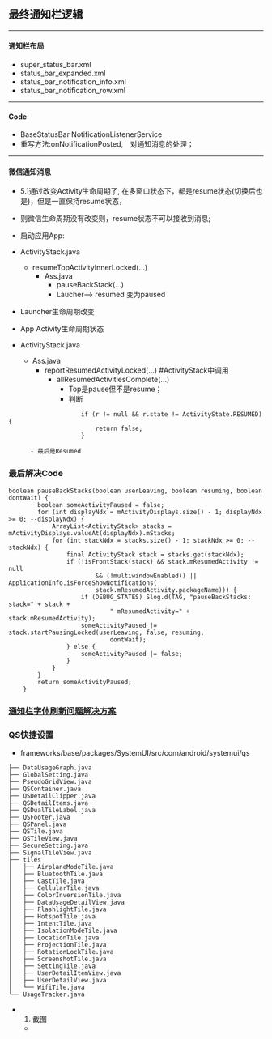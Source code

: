 ## 最终通知栏逻辑
***
#### 通知栏布局
  - super_status_bar.xml
  - status_bar_expanded.xml
  - status_bar_notification_info.xml
  - status_bar_notification_row.xml
***
#### Code 
  - BaseStatusBar NotificationListenerService
  - 重写方法:onNotificationPosted,　对通知消息的处理；
***
#### 微信通知消息
  - 5.1通过改变Activity生命周期了, 在多窗口状态下，都是resume状态(切换后也是)，但是一直保持resume状态，
  - 则微信生命周期没有改变则，resume状态不可以接收到消息;
  - 启动应用App:
  - ActivityStack.java
    - resumeTopActivityInnerLocked(...)
      - Ass.java
        - pauseBackStack(...)
        - Laucher--> resumed 变为paused
  - Launcher生命周期改变
  
  - App Activity生命周期状态
  - ActivityStack.java
    - Ass.java
      - reportResumedActivityLocked(...)   #ActivityStack中调用
        - allResumedActivitiesComplete(...)
          - Top是pause但不是resume；
          - 判断
```
                    if (r != null && r.state != ActivityState.RESUMED) {
                        return false;
                    }
```
          - 最后是Resumed

### 最后解决Code
```
boolean pauseBackStacks(boolean userLeaving, boolean resuming, boolean dontWait) {
        boolean someActivityPaused = false;
        for (int displayNdx = mActivityDisplays.size() - 1; displayNdx >= 0; --displayNdx) {
            ArrayList<ActivityStack> stacks = mActivityDisplays.valueAt(displayNdx).mStacks;
            for (int stackNdx = stacks.size() - 1; stackNdx >= 0; --stackNdx) {
                final ActivityStack stack = stacks.get(stackNdx);
                if (!isFrontStack(stack) && stack.mResumedActivity != null
                        && (!multiwindowEnabled() || ApplicationInfo.isForceShowNotifications(
                        stack.mResumedActivity.packageName))) {
                    if (DEBUG_STATES) Slog.d(TAG, "pauseBackStacks: stack=" + stack +
                            " mResumedActivity=" + stack.mResumedActivity);
                    someActivityPaused |= stack.startPausingLocked(userLeaving, false, resuming,
                            dontWait);
                } else {
                    someActivityPaused |= false;
                }
            }
        }
        return someActivityPaused;
    }
```

### [通知栏字体刷新问题解决方案](https://github.com/openthos/systemui-analysis/blob/master/LJH/%E9%80%9A%E7%9F%A5%E6%A0%8F%E8%AF%AD%E8%A8%80%E9%80%82%E9%85%8D%E9%97%AE%E9%A2%98.md)

### QS快捷设置
  - frameworks/base/packages/SystemUI/src/com/android/systemui/qs
```
├── DataUsageGraph.java
├── GlobalSetting.java
├── PseudoGridView.java
├── QSContainer.java
├── QSDetailClipper.java
├── QSDetailItems.java
├── QSDualTileLabel.java
├── QSFooter.java
├── QSPanel.java
├── QSTile.java
├── QSTileView.java
├── SecureSetting.java
├── SignalTileView.java
├── tiles
│   ├── AirplaneModeTile.java
│   ├── BluetoothTile.java
│   ├── CastTile.java
│   ├── CellularTile.java
│   ├── ColorInversionTile.java
│   ├── DataUsageDetailView.java
│   ├── FlashlightTile.java
│   ├── HotspotTile.java
│   ├── IntentTile.java
│   ├── IsolationModeTile.java
│   ├── LocationTile.java
│   ├── ProjectionTile.java
│   ├── RotationLockTile.java
│   ├── ScreenshotTile.java
│   ├── SettingTile.java
│   ├── UserDetailItemView.java
│   ├── UserDetailView.java
│   └── WifiTile.java
└── UsageTracker.java
```
  - 1. 截图
    - 
